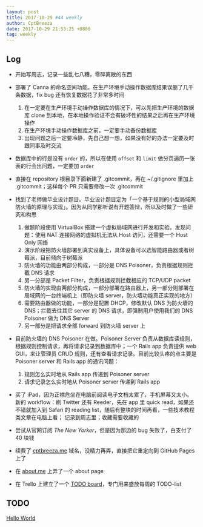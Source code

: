 ```yaml
---
layout: post
title: 2017-10-29 #44 weekly
author: CptBreeza
date: 2017-10-29 21:53:25 +0800
tag: weekly
---
```


## Log

- 开始写周志，记录一些乱七八糟，零碎离散的东西
- 部署了 Canna 的命名空间功能。在生产环境手动操作数据库结果误删了几千条数据，fix bug 还有恢复数据花了非常多时间
  1. 在一定要在生产环境手动操作数据库的情况下，可以先把生产环境的数据库 clone 到本地，在本地操作验证不会有破坏性的结果之后再在生产环境操作
  2. 在生产环境手动操作数据库之前，一定要手动备份数据库
  3. 出现问题之后一定要冷静，先自己想一想，如果没有好的办法一定要及时跟同事及时交流



- 数据库中的行是没有 `order` 的，所以在使用 `offset` 和 `limit` 做分页遍历一张表的行会出问题，一定要加 `order`


- 直接在 repository 根目录下面新建了 .gitcommit，再在 ~/.gitignore 里加上 .gitcommit；这样每个 PR 只需要修改一次 .gitcommit


- 找到了老师做毕业设计题目。毕业设计题目定为「一个基于规则的小型局域网防火墙的原理与实现」。因为从同学那听说有开题答辩，所以及时做了一些研究和构思
  1. 做题阶段使用 VirtualBox 搭建一个虚拟局域网进行开发和实验。发现问题：使用 NAT 连接网络的虚拟机无法从 Host 访问，还需要一个 Host Only 网络
  2. 演示阶段把防火墙部署到真实设备上，具体设备可以选智能路由器或者树莓派，目前倾向于树莓派
  3. 防火墙的功能由两部分构成，一部分是 DNS Poisoner，负责根据规则拦截 DNS 请求
  4. 另一分部是 Packet Filter，负责根据规则拦截相应的 TCP/UDP packet
  5. 防火墙的实现由两部分构成，一部分部署在路由器上，另一部分则部署在局域网的一台终端机上（即防火墙 server，防火墙功能真正实现的地方）
  6. 需要路由器做的功能，一部分是配置 DHCP，修改默认 DNS 为防火墙的 DNS；拦截去往其它 server 的 DNS 请求，即强制用户使用我们的 DNS Poisoner 做为 DNS Server
  7. 另一部分是把请求全部 forward 到防火墙 server 上


- 目前防火墙的 DNS Poisoner 在做。Poisoner Server 负责从数据库读规则，根据规则控制请求，再将请求记录到数据库中；一个 Rails app 负责提供 web GUI，来让管理员 CRUD 规则，还有查看请求记录。目前比较头疼的点主要是 Poisoner server 和 Rails app 的通讯问题：
  1. 规则怎么实时地从 Rails app 传递到 Poisoner server
  2. 请求记录怎么实时地从 Poisoner server 传递到 Rails app


- 买了 iPad，因为正襟危坐在电脑前阅读电子文档太累了，手机屏幕又太小。新的 workflow：刷 Twitter 还有  Reeder，先在 app 里 quick read，如果还不错就加入到 Safari 的 reading list，随后有整块的时间再看，一些技术教程类文章在电脑上看； 记录到周志里；收藏需要收藏的
- 尝试从官网订阅 _The New Yorker_，但是因为那边的 bug 失败了，白支付了 40 块钱
- 续费了 [cptbreeza.me](http://cptbreeza.me) 域名，没精力再弄，直接把它重定向到 GitHub Pages 上了
- 在 [about.me](http://about.me) 上弄了一个 about page
- 在 Trello 上建立了一个 [TODO board](https://trello.com/c/JeartPm6)，专门用来盛放每周的 TODO-list



## TODO

[Hello World](https://trello.com/c/JeartPm6)
